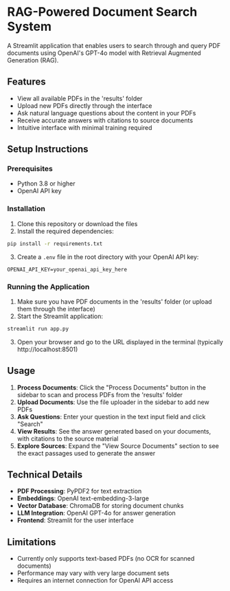 # RAG-Powered Document Search System

A Streamlit application that enables users to search through and query PDF documents using OpenAI's GPT-4o model with Retrieval Augmented Generation (RAG).

## Features

- View all available PDFs in the 'results' folder
- Upload new PDFs directly through the interface
- Ask natural language questions about the content in your PDFs
- Receive accurate answers with citations to source documents
- Intuitive interface with minimal training required

## Setup Instructions

### Prerequisites

- Python 3.8 or higher
- OpenAI API key

### Installation

1. Clone this repository or download the files
2. Install the required dependencies:

```bash
pip install -r requirements.txt
```

3. Create a `.env` file in the root directory with your OpenAI API key:

```
OPENAI_API_KEY=your_openai_api_key_here
```

### Running the Application

1. Make sure you have PDF documents in the 'results' folder (or upload them through the interface)
2. Start the Streamlit application:

```bash
streamlit run app.py
```

3. Open your browser and go to the URL displayed in the terminal (typically http://localhost:8501)

## Usage

1. **Process Documents**: Click the "Process Documents" button in the sidebar to scan and process PDFs from the 'results' folder
2. **Upload Documents**: Use the file uploader in the sidebar to add new PDFs
3. **Ask Questions**: Enter your question in the text input field and click "Search"
4. **View Results**: See the answer generated based on your documents, with citations to the source material
5. **Explore Sources**: Expand the "View Source Documents" section to see the exact passages used to generate the answer

## Technical Details

- **PDF Processing**: PyPDF2 for text extraction
- **Embeddings**: OpenAI text-embedding-3-large
- **Vector Database**: ChromaDB for storing document chunks
- **LLM Integration**: OpenAI GPT-4o for answer generation
- **Frontend**: Streamlit for the user interface

## Limitations

- Currently only supports text-based PDFs (no OCR for scanned documents)
- Performance may vary with very large document sets
- Requires an internet connection for OpenAI API access
